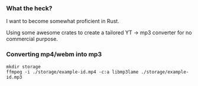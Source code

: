 ### What the heck?

I want to become somewhat proficient in Rust.

Using some awesome crates to create a tailored YT -> mp3 converter for no commercial purpose.


### Converting mp4/webm into mp3
```
mkdir storage
ffmpeg -i ./storage/example-id.mp4 -c:a libmp3lame ./storage/example-id.mp3
```